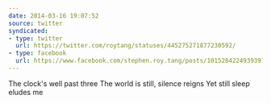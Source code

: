 ```yaml
---
date: 2014-03-16 19:07:52
source: twitter
syndicated:
- type: twitter
  url: https://twitter.com/roytang/statuses/445275271877230592/
- type: facebook
  url: https://www.facebook.com/stephen.roy.tang/posts/10152842249393912
---
```


The clock's well past three
The world is still, silence reigns
Yet still sleep eludes me